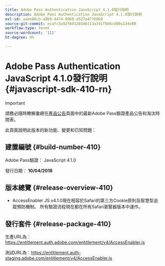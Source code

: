 ```yaml
---
title: Adobe Pass Authentication JavaScript 4.1.0發行說明
description: Adobe Pass Authentication JavaScript 4.1.0發行說明
exl-id: aaee88cb-a9b9-4474-9860-a527a47768b9
source-git-commit: ecafc3a92f691203d8113a741f0b6cd00a134e80
workflow-type: tm+mt
source-wordcount: '111'
ht-degree: 0%

---
```


# Adobe Pass Authentication JavaScript 4.1.0發行說明 {#javascript-sdk-410-rn}

>[!IMPORTANT]
>
> 請務必隨時瞭解彙總在[產品公告](/help/authentication/product-announcements.md)頁面中的最新Adobe Pass驗證產品公告和淘汰時間表。

此頁面說明此版本的新功能、變更和已知問題：

## 建置編號 {#build-number-410}

Adobe Pass驗證： JavaScript 4.1.0

發行日期： **10/04/2018**

## 版本總覽 {#release-overview-410}

* AccessEnabler JS v4.1.0現在相容於Safari的第三方Cookie原則及智慧型追蹤預防機制。 所有驗證流程現在都在所有Safari瀏覽器版本中運作。

## 發行套件 {#release-package-410}

生產URL為： https://entitlement.auth.adobe.com/entitlement/v4/AccessEnabler.js

測試URL為：https://entitlement.auth-staging.adobe.com/entitlement/v4/AccessEnabler.js
